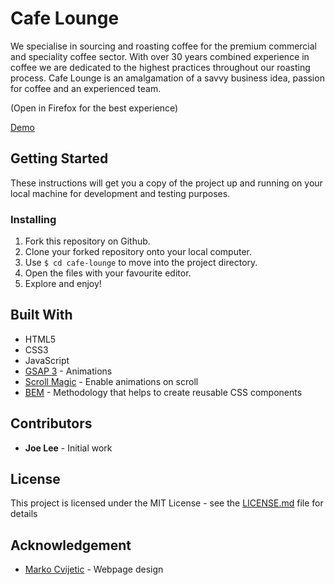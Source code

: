 # Cafe Lounge
 
We specialise in sourcing and roasting coffee for the premium commercial and speciality coffee sector. With over 30 years combined experience in coffee we are dedicated to the highest practices throughout our roasting process. Cafe Lounge is an amalgamation of a savvy business idea, passion for coffee and an experienced team.
 
(Open in Firefox for the best experience)

[Demo](https://joedravarol.github.io/cafe-lounge/) 
 
## Getting Started
 
These instructions will get you a copy of the project up and running on your local machine for development and testing purposes.
 
### Installing
 
1. Fork this repository on Github.
1. Clone your forked repository onto your local computer.
1. Use `$ cd cafe-lounge` to move into the project directory.
1. Open the files with your favourite editor.
1. Explore and enjoy!
 
## Built With
* HTML5
* CSS3
* JavaScript
* [GSAP 3](https://greensock.com/3/) - Animations
* [Scroll Magic](https://scrollmagic.io/) - Enable animations on scroll
* [BEM](http://getbem.com/) - Methodology that helps to create reusable CSS components
 
## Contributors
* __Joe Lee__ - Initial work
 
## License
 
This project is licensed under the MIT License - see the [LICENSE.md](LICENSE) file for details
 
## Acknowledgement
* [Marko Cvijetic](https://twitter.com/markocvijetic) - Webpage design
